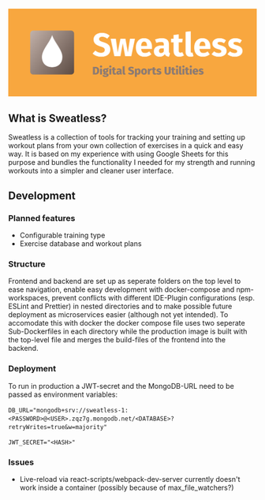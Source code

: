 ![Sweatlogo](./frontend/src/assets/svg/sweatlogo-tagline-paths.svg)

## What is Sweatless?
Sweatless is a collection of tools for tracking your training and setting up workout plans from your own collection of exercises in a quick and easy way. It is based on my experience with using Google Sheets for this purpose and bundles the functionality I needed for my strength and running workouts into a simpler and cleaner user interface.

## Development

### Planned features
- Configurable training type
- Exercise database and workout plans

### Structure
Frontend and backend are set up as seperate folders on the top level to ease navigation, enable easy development with docker-compose and npm-workspaces, prevent conflicts with different IDE-Plugin configurations (esp. ESLint and Prettier) in nested directories and to make possible future deployment as microservices easier (although not yet intended). To accomodate this with docker the docker compose file uses two seperate Sub-Dockerfiles in each directory while the production image is built with the top-level file and merges the build-files of the frontend into the backend.

### Deployment
To run in production a JWT-secret and the MongoDB-URL need to be passed as environment variables:

`
DB_URL="mongodb+srv://sweatless-1:<PASSWORD>@<USER>.zqz7g.mongodb.net/<DATABASE>?retryWrites=true&w=majority"
`

`
JWT_SECRET="<HASH>"
`
### Issues
- Live-reload via react-scripts/webpack-dev-server currently doesn't work inside a container (possibly because of max_file_watchers?)
